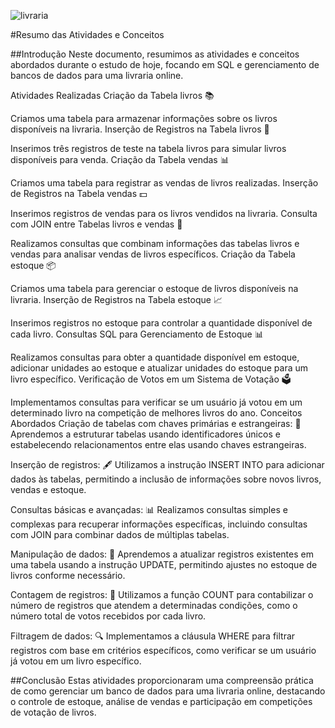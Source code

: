 ![livraria](https://github.com/user-attachments/assets/28580381-5aa9-43f8-9380-683b3e39fa96)

#Resumo das Atividades e Conceitos

##Introdução
Neste documento, resumimos as atividades e conceitos abordados durante o estudo de hoje, focando em SQL e gerenciamento de bancos de dados para uma livraria online.

Atividades Realizadas
Criação da Tabela livros 📚

Criamos uma tabela para armazenar informações sobre os livros disponíveis na livraria.
Inserção de Registros na Tabela livros 📝

Inserimos três registros de teste na tabela livros para simular livros disponíveis para venda.
Criação da Tabela vendas 📊

Criamos uma tabela para registrar as vendas de livros realizadas.
Inserção de Registros na Tabela vendas 💵

Inserimos registros de vendas para os livros vendidos na livraria.
Consulta com JOIN entre Tabelas livros e vendas 🔄

Realizamos consultas que combinam informações das tabelas livros e vendas para analisar vendas de livros específicos.
Criação da Tabela estoque 📦

Criamos uma tabela para gerenciar o estoque de livros disponíveis na livraria.
Inserção de Registros na Tabela estoque 📈

Inserimos registros no estoque para controlar a quantidade disponível de cada livro.
Consultas SQL para Gerenciamento de Estoque 📊

Realizamos consultas para obter a quantidade disponível em estoque, adicionar unidades ao estoque e atualizar unidades do estoque para um livro específico.
Verificação de Votos em um Sistema de Votação 🗳️

Implementamos consultas para verificar se um usuário já votou em um determinado livro na competição de melhores livros do ano.
Conceitos Abordados
Criação de tabelas com chaves primárias e estrangeiras: 🔑
Aprendemos a estruturar tabelas usando identificadores únicos e estabelecendo relacionamentos entre elas usando chaves estrangeiras.

Inserção de registros: 🖋️
Utilizamos a instrução INSERT INTO para adicionar dados às tabelas, permitindo a inclusão de informações sobre novos livros, vendas e estoque.

Consultas básicas e avançadas: 📊
Realizamos consultas simples e complexas para recuperar informações específicas, incluindo consultas com JOIN para combinar dados de múltiplas tabelas.

Manipulação de dados: 🔄
Aprendemos a atualizar registros existentes em uma tabela usando a instrução UPDATE, permitindo ajustes no estoque de livros conforme necessário.

Contagem de registros: 🔢
Utilizamos a função COUNT para contabilizar o número de registros que atendem a determinadas condições, como o número total de votos recebidos por cada livro.

Filtragem de dados: 🔍
Implementamos a cláusula WHERE para filtrar registros com base em critérios específicos, como verificar se um usuário já votou em um livro específico.

##Conclusão
Estas atividades proporcionaram uma compreensão prática de como gerenciar um banco de dados para uma livraria online, destacando o controle de estoque, análise de vendas e participação em competições de votação de livros.
